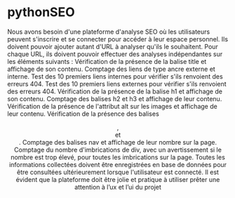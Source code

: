 # pythonSEO

Nous avons besoin d'une plateforme d'analyse SEO où les utilisateurs peuvent s'inscrire et
se connecter pour accéder à leur espace personnel. Ils doivent pouvoir ajouter autant d'URL
à analyser qu'ils le souhaitent. Pour chaque URL, ils doivent pouvoir effectuer des analyses
indépendantes sur les éléments suivants :
Vérification de la présence de la balise title et affichage de son contenu.
Comptage des liens de type ancre externe et interne.
Test des 10 premiers liens internes pour vérifier s'ils renvoient des erreurs 404.
Test des 10 premiers liens externes pour vérifier s'ils renvoient des erreurs 404.
Vérification de la présence de la balise h1 et affichage de son contenu.
Comptage des balises h2 et h3 et affichage de leur contenu.
Vérification de la présence de l'attribut alt sur les images et affichage de leur contenu.
Vérification de la présence des balises <header>, <main> et <footer>.
Comptage des balises nav et affichage de leur nombre sur la page.
Comptage du nombre d'imbrications de div, avec un avertissement si le nombre est trop
élevé, pour toutes les imbrications sur la page.
Toutes les informations collectées doivent être enregistrées en base de données pour être
consultées ultérieurement lorsque l'utilisateur est connecté.
Il est évident que la plateforme doit être jolie et pratique à utiliser
prêter une attention à l’ux et l’ui du projet

